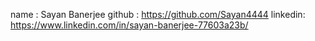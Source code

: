 name : Sayan Banerjee
github : https://github.com/Sayan4444
linkedin: https://www.linkedin.com/in/sayan-banerjee-77603a23b/

